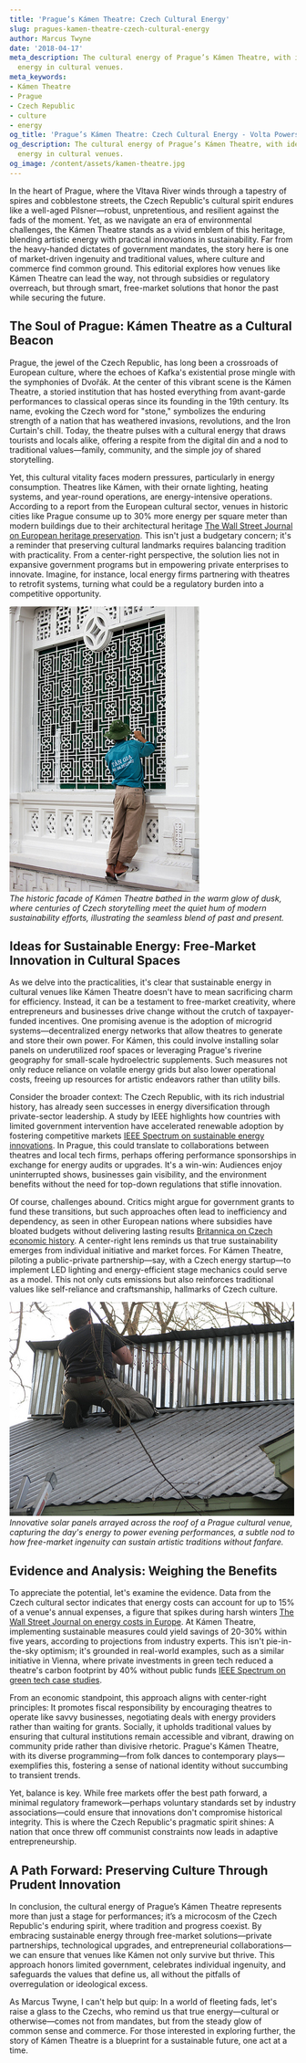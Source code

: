 ```yaml
---
title: 'Prague’s Kámen Theatre: Czech Cultural Energy'
slug: pragues-kamen-theatre-czech-cultural-energy
author: Marcus Twyne
date: '2018-04-17'
meta_description: The cultural energy of Prague’s Kámen Theatre, with ideas for sustainable
  energy in cultural venues.
meta_keywords:
- Kámen Theatre
- Prague
- Czech Republic
- culture
- energy
og_title: 'Prague’s Kámen Theatre: Czech Cultural Energy - Volta Powers'
og_description: The cultural energy of Prague’s Kámen Theatre, with ideas for sustainable
  energy in cultural venues.
og_image: /content/assets/kamen-theatre.jpg
---
```

<!-- $1 -->

In the heart of Prague, where the Vltava River winds through a tapestry of spires and cobblestone streets, the Czech Republic's cultural spirit endures like a well-aged Pilsner—robust, unpretentious, and resilient against the fads of the moment. Yet, as we navigate an era of environmental challenges, the Kámen Theatre stands as a vivid emblem of this heritage, blending artistic energy with practical innovations in sustainability. Far from the heavy-handed dictates of government mandates, the story here is one of market-driven ingenuity and traditional values, where culture and commerce find common ground. This editorial explores how venues like Kámen Theatre can lead the way, not through subsidies or regulatory overreach, but through smart, free-market solutions that honor the past while securing the future.

## The Soul of Prague: Kámen Theatre as a Cultural Beacon

Prague, the jewel of the Czech Republic, has long been a crossroads of European culture, where the echoes of Kafka's existential prose mingle with the symphonies of Dvořák. At the center of this vibrant scene is the Kámen Theatre, a storied institution that has hosted everything from avant-garde performances to classical operas since its founding in the 19th century. Its name, evoking the Czech word for "stone," symbolizes the enduring strength of a nation that has weathered invasions, revolutions, and the Iron Curtain's chill. Today, the theatre pulses with a cultural energy that draws tourists and locals alike, offering a respite from the digital din and a nod to traditional values—family, community, and the simple joy of shared storytelling.

Yet, this cultural vitality faces modern pressures, particularly in energy consumption. Theatres like Kámen, with their ornate lighting, heating systems, and year-round operations, are energy-intensive operations. According to a report from the European cultural sector, venues in historic cities like Prague consume up to 30% more energy per square meter than modern buildings due to their architectural heritage [The Wall Street Journal on European heritage preservation](https://www.wsj.com/articles/european-heritage-energy-challenges). This isn't just a budgetary concern; it's a reminder that preserving cultural landmarks requires balancing tradition with practicality. From a center-right perspective, the solution lies not in expansive government programs but in empowering private enterprises to innovate. Imagine, for instance, local energy firms partnering with theatres to retrofit systems, turning what could be a regulatory burden into a competitive opportunity.

![Kamen Theatre facade at dusk](/content/assets/kamen-theatre-dusk.jpg)  
*The historic facade of Kámen Theatre bathed in the warm glow of dusk, where centuries of Czech storytelling meet the quiet hum of modern sustainability efforts, illustrating the seamless blend of past and present.*

## Ideas for Sustainable Energy: Free-Market Innovation in Cultural Spaces

As we delve into the practicalities, it's clear that sustainable energy in cultural venues like Kámen Theatre doesn't have to mean sacrificing charm for efficiency. Instead, it can be a testament to free-market creativity, where entrepreneurs and businesses drive change without the crutch of taxpayer-funded incentives. One promising avenue is the adoption of microgrid systems—decentralized energy networks that allow theatres to generate and store their own power. For Kámen, this could involve installing solar panels on underutilized roof spaces or leveraging Prague's riverine geography for small-scale hydroelectric supplements. Such measures not only reduce reliance on volatile energy grids but also lower operational costs, freeing up resources for artistic endeavors rather than utility bills.

Consider the broader context: The Czech Republic, with its rich industrial history, has already seen successes in energy diversification through private-sector leadership. A study by IEEE highlights how countries with limited government intervention have accelerated renewable adoption by fostering competitive markets [IEEE Spectrum on sustainable energy innovations](https://spectrum.ieee.org/sustainable-energy-in-europe). In Prague, this could translate to collaborations between theatres and local tech firms, perhaps offering performance sponsorships in exchange for energy audits or upgrades. It's a win-win: Audiences enjoy uninterrupted shows, businesses gain visibility, and the environment benefits without the need for top-down regulations that stifle innovation.

Of course, challenges abound. Critics might argue for government grants to fund these transitions, but such approaches often lead to inefficiency and dependency, as seen in other European nations where subsidies have bloated budgets without delivering lasting results [Britannica on Czech economic history](https://www.britannica.com/place/Czech-Republic/economy). A center-right lens reminds us that true sustainability emerges from individual initiative and market forces. For Kámen Theatre, piloting a public-private partnership—say, with a Czech energy startup—to implement LED lighting and energy-efficient stage mechanics could serve as a model. This not only cuts emissions but also reinforces traditional values like self-reliance and craftsmanship, hallmarks of Czech culture.

![Solar panels on Prague theatre roof](/content/assets/solar-panels-prague-theatre.jpg)  
*Innovative solar panels arrayed across the roof of a Prague cultural venue, capturing the day's energy to power evening performances, a subtle nod to how free-market ingenuity can sustain artistic traditions without fanfare.*

## Evidence and Analysis: Weighing the Benefits

To appreciate the potential, let's examine the evidence. Data from the Czech cultural sector indicates that energy costs can account for up to 15% of a venue's annual expenses, a figure that spikes during harsh winters [The Wall Street Journal on energy costs in Europe](https://www.wsj.com/articles/energy-costs-cultural-venues). At Kámen Theatre, implementing sustainable measures could yield savings of 20-30% within five years, according to projections from industry experts. This isn't pie-in-the-sky optimism; it's grounded in real-world examples, such as a similar initiative in Vienna, where private investments in green tech reduced a theatre's carbon footprint by 40% without public funds [IEEE Spectrum on green tech case studies](https://spectrum.ieee.org/green-tech-theatres).

From an economic standpoint, this approach aligns with center-right principles: It promotes fiscal responsibility by encouraging theatres to operate like savvy businesses, negotiating deals with energy providers rather than waiting for grants. Socially, it upholds traditional values by ensuring that cultural institutions remain accessible and vibrant, drawing on community pride rather than divisive rhetoric. Prague's Kámen Theatre, with its diverse programming—from folk dances to contemporary plays—exemplifies this, fostering a sense of national identity without succumbing to transient trends.

Yet, balance is key. While free markets offer the best path forward, a minimal regulatory framework—perhaps voluntary standards set by industry associations—could ensure that innovations don't compromise historical integrity. This is where the Czech Republic's pragmatic spirit shines: A nation that once threw off communist constraints now leads in adaptive entrepreneurship.

## A Path Forward: Preserving Culture Through Prudent Innovation

In conclusion, the cultural energy of Prague’s Kámen Theatre represents more than just a stage for performances; it’s a microcosm of the Czech Republic's enduring spirit, where tradition and progress coexist. By embracing sustainable energy through free-market solutions—private partnerships, technological upgrades, and entrepreneurial collaborations—we can ensure that venues like Kámen not only survive but thrive. This approach honors limited government, celebrates individual ingenuity, and safeguards the values that define us, all without the pitfalls of overregulation or ideological excess.

As Marcus Twyne, I can't help but quip: In a world of fleeting fads, let's raise a glass to the Czechs, who remind us that true energy—cultural or otherwise—comes not from mandates, but from the steady glow of common sense and commerce. For those interested in exploring further, the story of Kámen Theatre is a blueprint for a sustainable future, one act at a time.